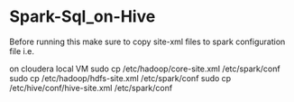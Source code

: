 # Spark-Sql_on-Hive

Before running this make sure to copy site-xml files to spark configuration file i.e.

on cloudera local VM
sudo cp /etc/hadoop/core-site.xml /etc/spark/conf
sudo cp /etc/hadoop/hdfs-site.xml /etc/spark/conf
sudo cp /etc/hive/conf/hive-site.xml /etc/spark/conf
